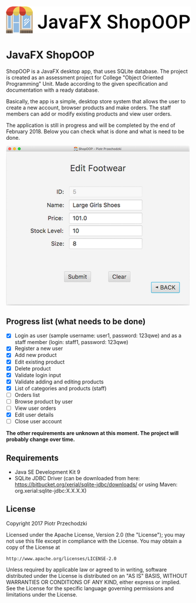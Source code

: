 ![JavaFX ShopOOP](https://github.com/Pio-Trek/ShopOOP/blob/master/banner.png)

# JavaFX ShopOOP

ShopOOP is a JavaFX desktop app, that uses SQLite database. The project is created as an assessment project for College "Object Oriented Programming" Unit. Made according to the given specification and documentation with a ready database.

Basically, the app is a simple, desktop store system that allows the user to create a new account, browser products and make orders. The staff members can add or modify existing products and view user orders.

The application is still in progress and will be completed by the end of February 2018. Below you can check what is done and what is need to be done.

![Sample Screen](https://github.com/Pio-Trek/ShopOOP/blob/master/app01.png)

## Progress list (what needs to be done)
- [x] Login as user (sample username: user1, password: 123qwe) and as a staff member (login: staff1, password: 123qwe)
- [x] Register a new user
- [x] Add new product
- [x] Edit existing product
- [x] Delete product
- [x] Validate login input
- [x] Validate adding and editing products
- [x] List of categories and products (staff)
- [ ] Orders list
- [ ] Browse product by user
- [ ] View user orders
- [x] Edit user details
- [ ] Close user account

**The other requirements are unknown at this moment. The project will probably change over time.**

## Requirements

- Java SE Development Kit 9
- SQLite JDBC Driver (can be downloaded from here: https://bitbucket.org/xerial/sqlite-jdbc/downloads/ or using Maven: org.xerial:sqlite-jdbc:X.X.X.X)

## License

Copyright 2017 Piotr Przechodzki

Licensed under the Apache License, Version 2.0 (the "License");
you may not use this file except in compliance with the License.
You may obtain a copy of the License at

    http://www.apache.org/licenses/LICENSE-2.0

Unless required by applicable law or agreed to in writing, software
distributed under the License is distributed on an "AS IS" BASIS,
WITHOUT WARRANTIES OR CONDITIONS OF ANY KIND, either express or implied.
See the License for the specific language governing permissions and
limitations under the License.

